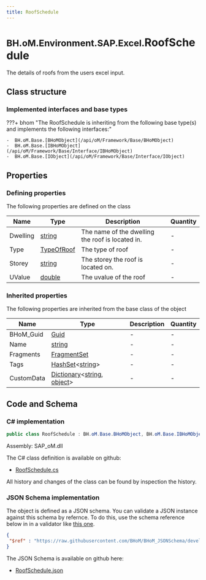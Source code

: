 ```yaml
---
title: RoofSchedule
---
```


# <small>BH.oM.Environment.SAP.Excel.</small>**RoofSchedule**

The details of roofs from the users excel input.

## Class structure

### Implemented interfaces and base types

???+ bhom "The RoofSchedule is inheriting from the following base type(s) and implements the following interfaces:"

    -  BH.oM.Base.[BHoMObject](/api/oM/Framework/Base/BHoMObject)
    -  BH.oM.Base.[IBHoMObject](/api/oM/Framework/Base/Interface/IBHoMObject)
    -  BH.oM.Base.[IObject](/api/oM/Framework/Base/Interface/IObject)


## Properties



### Defining properties

The following properties are defined on the class

| Name             | Type             | Description      | Quantity         |
|------------------|------------------|------------------|------------------|
| Dwelling | [string](https://learn.microsoft.com/en-us/dotnet/api/System.String?view=netstandard-2.0) | The name of the dwelling the roof is located in. | - |
| Type | [TypeOfRoof](/api/oM/Adapter/Environment/Enums/TypeOfRoof) | The type of roof | - |
| Storey | [string](https://learn.microsoft.com/en-us/dotnet/api/System.String?view=netstandard-2.0) | The storey the roof is located on. | - |
| UValue | [double](https://learn.microsoft.com/en-us/dotnet/api/System.Double?view=netstandard-2.0) | The uvalue of the roof | - |


### Inherited properties
The following properties are inherited from the base class of the object

| Name             | Type             | Description      | Quantity         |
|------------------|------------------|------------------|------------------|
| BHoM_Guid | [Guid](https://learn.microsoft.com/en-us/dotnet/api/System.Guid?view=netstandard-2.0) | - | - |
| Name | [string](https://learn.microsoft.com/en-us/dotnet/api/System.String?view=netstandard-2.0) | - | - |
| Fragments | [FragmentSet](/api/oM/Framework/Base/FragmentSet) | - | - |
| Tags | [HashSet](https://learn.microsoft.com/en-us/dotnet/api/System.Collections.Generic.HashSet-1?view=netstandard-2.0)&lt;[string](https://learn.microsoft.com/en-us/dotnet/api/System.String?view=netstandard-2.0)&gt; | - | - |
| CustomData | [Dictionary](https://learn.microsoft.com/en-us/dotnet/api/System.Collections.Generic.Dictionary-2?view=netstandard-2.0)&lt;[string](https://learn.microsoft.com/en-us/dotnet/api/System.String?view=netstandard-2.0), [object](https://learn.microsoft.com/en-us/dotnet/api/System.Object?view=netstandard-2.0)&gt; | - | - |


## Code and Schema

### C# implementation

``` C# title="C#"
public class RoofSchedule : BH.oM.Base.BHoMObject, BH.oM.Base.IBHoMObject, BH.oM.Base.IObject
```

Assembly: SAP_oM.dll

The C# class definition is available on github:

- [RoofSchedule.cs](https://github.com/BHoM/SAP_Toolkit/blob/develop/SAP_oM/Excel\RoofSchedule.cs)

All history and changes of the class can be found by inspection the history.
### JSON Schema implementation

The object is defined as a JSON schema. You can validate a JSON instance against this schema by refernce. To do this, use the schema reference below in in a validator like [this one](https://www.jsonschemavalidator.net/).

``` json title="JSON Schema"
{
 "$ref" : "https://raw.githubusercontent.com/BHoM/BHoM_JSONSchema/develop/SAP_oM/SAP/Excel/RoofSchedule.json"
}
```

The JSON Schema is available on github here:

- [RoofSchedule.json](https://github.com/BHoM/BHoM_JSONSchema/blob/develop/SAP_oM/SAP/Excel/RoofSchedule.json)

